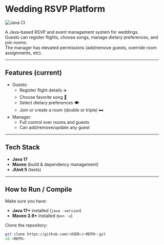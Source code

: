 # Wedding RSVP Platform

![Java CI](https://github.com/<USER>/<REPO>/actions/workflows/maven.yml/badge.svg)

A Java-based RSVP and event management system for weddings.  
Guests can register flights, choose songs, manage dietary preferences, and join rooms.  
The manager has elevated permissions (add/remove guests, override room assignments, etc).

---

## Features (current)
- Guests:
  - Register flight details ✈️
  - Choose favorite song 🎵
  - Select dietary preferences 🍽️
  - Join or create a room (double or triple) 🛏️
- Manager:
  - Full control over rooms and guests  
  - Can add/remove/update any guest  

---

## Tech Stack
- **Java 17**
- **Maven** (build & dependency management)
- **JUnit 5** (tests)

---

## How to Run / Compile

Make sure you have:
- **Java 17+** installed (`java -version`)
- **Maven 3.9+** installed (`mvn -v`)

Clone the repository:
```bash
git clone https://github.com/<USER>/<REPO>.git
cd <REPO>
